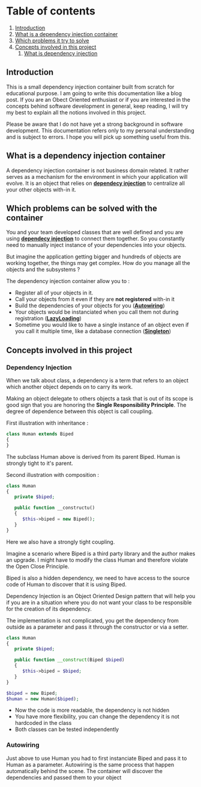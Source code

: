 # Table of contents

1. [Introduction](#introduction)
2. [What is a dependency injection container](#container)
3. [Which problems it try to solve](#problems)
4. [Concepts involved in this project](#concepts)
   1. [What is dependency injection](#dependency-injection)

<a name="introduction"></a>

## Introduction

This is a small dependency injection container built from scratch for educational purpose. I am going to write this documentation like a blog post. If you are an Obect Oriented enthusiast or if you are interested in the concepts behind software development in general, keep reading, I will try my best to explain all the notions involved in this project.

Please be aware that I do not have yet a strong background in software development. This documentation refers only to my personal understanding and is subject to errors. I hope you will pick up something useful from this.

<a name="container"></a>

## What is a dependency injection container

A dependency injection container is not business domain related. It rather serves as a mechanism for the environment in which your application will evolve. It is an object that relies on [**dependecy injection**](#dependency-injection) to centralize all your other objects with-in it.

<a name="problems"></a>

## Which problems can be solved with the container

You and your team developed classes that are well defined and you are using [**dependecy injection**](#dependency-injection) to connect them together. So you constantly need to manually inject instance of your dependencies into your objects.

But imagine the application getting bigger and hundreds of objects are working together, the things may get complex. How do you manage all the objects and the subsystems ?

The dependency injection container allow you to :

- Register all of your objects in it.
- Call your objects from it even if they are **not registered** with-in it
- Build the dependencies of your objects for you ([**Autowiring**]())
- Your objects would be instanciated when you call them not during registration ([**LazyLoading**]())
- Sometime you would like to have a single instance of an object even if you call it multiple time, like a database connection ([**Singleton**]())

<a name="concepts"></a>

## Concepts involved in this project

<a name="dependency-injection"></a>

### **Dependency Injection**

When we talk about class, a dependency is a term that refers to an object which another object depends on to carry its work.

Making an object delegate to others objects a task that is out of its scope is good sign that you are honoring the **Single Responsibility Principle**.
The degree of dependence between this object is call coupling.

First illustration with inheritance :

```php
class Human extends Biped
{
}
```

The subclass Human above is derived from its parent Biped. Human is strongly tight to it's parent.

Second illustration with composition :

```php
class Human
{
   private $biped;

   public function __constructu()
   {
      $this->biped = new Biped();
   }
}
```

Here we also have a strongly tight coupling.

Imagine a scenario where Biped is a third party library and the author makes an upgrade. I might have to modify the class Human and therefore violate the Open Close Principle.

Biped is also a hidden dependency, we need to have access to the source code of Human to discover that it is using Biped.

Dependency Injection is an Object Oriented Design pattern that will help you if you are in a situation where you do not want your class to be responsible for the creation of its dependency.

The implementation is not complicated, you get the dependency from outside as a parameter and pass it through the constructor or via a setter.

```php
class Human
{
   private $biped;

   public function __construct(Biped $biped)
   {
      $this->biped = $biped;
   }
}

$biped = new Biped;
$human = new Human($biped);
```

- Now the code is more readable, the dependency is not hidden
- You have more flexibility, you can change the dependency it is not hardcoded in the class
- Both classes can be tested independently

### **Autowiring**

Just above to use Human you had to first instanciate Biped and pass it to Human as a parameter. Autowiring is the same process that happen automatically behind the scene. The container will discover the dependencies and passed them to your object
